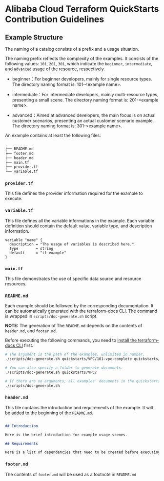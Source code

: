 # Alibaba Cloud Terraform QuickStarts Contribution Guidelines

## Example Structure

The naming of a catalog consists of a prefix and a usage situation. 

The naming prefix reflects the complexity of the examples. It consists of the following values: `101`, `201`, `301`, which indicate the `beginner`, `intermediate`, and `advanced` usage of the resource, respectively.

- beginner：For beginner developers, mainly for single resource types. The directory naming format is: 101-\<example name\>.

- intermediate：For intermediate developers, mainly multi-resource types, presenting a small scene. The directory naming format is: 201-\<example name\>.

- advanced：Aimed at advanced developers, the main focus is on actual customer scenarios, presenting an actual customer scenario example. The directory naming format is: 301-\<example name\>.

An example contains at least the following files: 

```bash
.
├── README.md
├── footer.md
├── header.md
├── main.tf
├── provider.tf
└── variable.tf
```

### `provider.tf`

This file defines the provider information required for the example to execute.

### `variable.tf`

This file defines all the variable informations in the example. Each variable definition should contain the default value, variable type, and description information.

```
variable "name" {
  description = "The usage of variables is described here."
  type        = string
  default     = "tf-example"
}
```

### `main.tf`

This file demonstrates the use of specific data source and resource resources.



### `README.md`

Each example should be followed by the corresponding documentation. It can be automatically generated with the terraform-docs CLI. The command is wrapped in `scripts/doc-generate.sh` script. 

**NOTE:**  The generation of The `README.md` depends on the contents of `header.md`, and `footer.md`.

Before executing the following commands, you need to [Install the terraform-docs CLI](https://terraform-docs.io/user-guide/installation/) first.


```bash
# The argument is the path of the examples, unlimited in number.
./scripts/doc-generate.sh quickstarts/VPC/101-vpc-complete quickstarts/VPC/101-vpc-doc-Example

# You can also specify a folder to generate documents.
./scripts/doc-generate.sh quickstarts/VPC/

# If there are no arguments, all examples‘ documents in the quickstarts directory will be generated
./scripts/doc-generate.sh 
```


### `header.md` 

This file contains the introduction and requirements of the example. It will be added to the beginning of the `README.md`. 

```markdown

## Introduction

Here is the brief introduction for example usage scenes.

## Requirements

Here is a list of dependencies that need to be created before executing the example

```

### `footer.md`

The contents of `footer.md` will be used as a footnote in `README.md`


